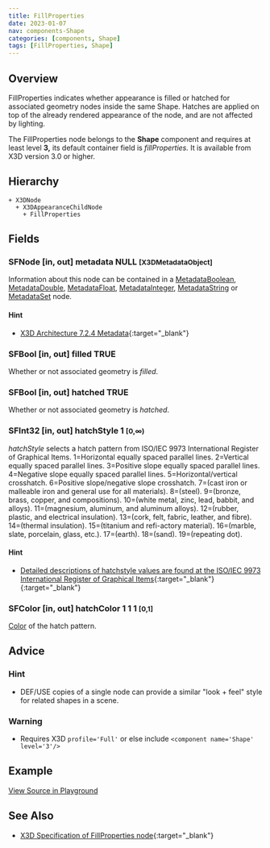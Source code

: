 ```yaml
---
title: FillProperties
date: 2023-01-07
nav: components-Shape
categories: [components, Shape]
tags: [FillProperties, Shape]
---
```

<style>
.post h3 {
  word-spacing: 0.2em;
}
</style>

## Overview

FillProperties indicates whether appearance is filled or hatched for associated geometry nodes inside the same Shape. Hatches are applied on top of the already rendered appearance of the node, and are not affected by lighting.

The FillProperties node belongs to the **Shape** component and requires at least level **3,** its default container field is *fillProperties.* It is available from X3D version 3.0 or higher.

## Hierarchy

```
+ X3DNode
  + X3DAppearanceChildNode
    + FillProperties
```

## Fields

### SFNode [in, out] **metadata** NULL <small>[X3DMetadataObject]</small>

Information about this node can be contained in a [MetadataBoolean](../core/metadataboolean/), [MetadataDouble](../core/metadatadouble/), [MetadataFloat](../core/metadatafloat/), [MetadataInteger](../core/metadatainteger/), [MetadataString](../core/metadatastring/) or [MetadataSet](../core/metadataset/) node.

#### Hint

- [X3D Architecture 7.2.4 Metadata](https://www.web3d.org/specifications/X3Dv4Draft/ISO-IEC19775-1v4-IS.proof//Part01/components/core.html#Metadata){:target="_blank"}

### SFBool [in, out] **filled** TRUE

Whether or not associated geometry is *filled*.

### SFBool [in, out] **hatched** TRUE

Whether or not associated geometry is *hatched*.

### SFInt32 [in, out] **hatchStyle** 1 <small>[0,∞)</small>

*hatchStyle* selects a hatch pattern from ISO/IEC 9973 International Register of Graphical Items. 1=Horizontal equally spaced parallel lines. 2=Vertical equally spaced parallel lines. 3=Positive slope equally spaced parallel lines. 4=Negative slope equally spaced parallel lines. 5=Horizontal/vertical crosshatch. 6=Positive slope/negative slope crosshatch. 7=(cast iron or malleable iron and general use for all materials). 8=(steel). 9=(bronze, brass, copper, and compositions). 10=(white metal, zinc, lead, babbit, and alloys). 11=(magnesium, aluminum, and aluminum alloys). 12=(rubber, plastic, and electrical insulation). 13=(cork, felt, fabric, leather, and fibre). 14=(thermal insulation). 15=(titanium and refi-actory material). 16=(marble, slate, porcelain, glass, etc.). 17=(earth). 18=(sand). 19=(repeating dot).

#### Hint

- [Detailed descriptions of hatchstyle values are found at the ISO/IEC 9973 International Register of Graphical Items](https://www.iso.org/jtc1/sc24/register){:target="_blank"} [](https://isotc.iso.org/livelink/livelink/fetch/-8916524/8916549/8916590/6208440/class_pages/hatchstyle.html){:target="_blank"}

### SFColor [in, out] **hatchColor** 1 1 1 <small>[0,1]</small>

[Color](../rendering/color/) of the hatch pattern.

## Advice

### Hint

- DEF/USE copies of a single node can provide a similar "look + feel" style for related shapes in a scene.

### Warning

- Requires X3D `profile='Full'` or else include `<component name='Shape' level='3'/>`

## Example

<x3d-canvas src="https://create3000.github.io/media/examples/Shape/FillProperties/FillProperties.x3d" update="auto"></x3d-canvas>

[View Source in Playground](/x_ite/playground/?url=https://create3000.github.io/media/examples/Shape/FillProperties/FillProperties.x3d)

## See Also

- [X3D Specification of FillProperties node](https://www.web3d.org/documents/specifications/19775-1/V4.0/Part01/components/shape.html#FillProperties){:target="_blank"}
